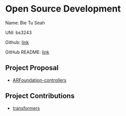 # Open Source Development

Name: Bie Tu Seah

UNI: bs3243

Github: [link](https://github.com/bieseah)

GitHub README: [link](https://github.com/bieseah/bieseah/blob/main/README.md)

## Project Proposal
- [ARFoundation-controllers](../projects/csharp/ARFoundation-controllers.md)

## Project Contributions
- [transformers](../projects/python/transformers.md)